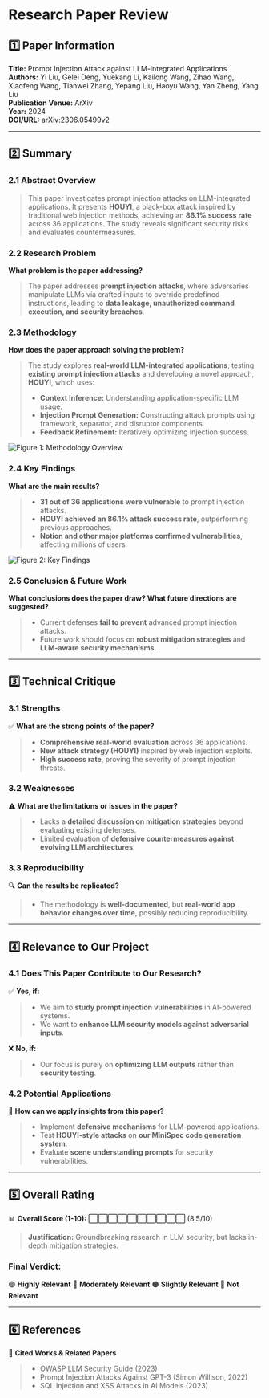 # Research Paper Review

## 1️⃣ Paper Information
**Title:** Prompt Injection Attack against LLM-integrated Applications  
**Authors:** Yi Liu, Gelei Deng, Yuekang Li, Kailong Wang, Zihao Wang, Xiaofeng Wang, Tianwei Zhang, Yepang Liu, Haoyu Wang, Yan Zheng, Yang Liu  
**Publication Venue:** ArXiv  
**Year:** 2024  
**DOI/URL:** arXiv:2306.05499v2  

---
## 2️⃣ Summary
### **2.1 Abstract Overview**
> This paper investigates prompt injection attacks on LLM-integrated applications. It presents **HOUYI**, a black-box attack inspired by traditional web injection methods, achieving an **86.1% success rate** across 36 applications. The study reveals significant security risks and evaluates countermeasures.

### **2.2 Research Problem**
**What problem is the paper addressing?**  
> The paper addresses **prompt injection attacks**, where adversaries manipulate LLMs via crafted inputs to override predefined instructions, leading to **data leakage, unauthorized command execution, and security breaches**.

### **2.3 Methodology**
**How does the paper approach solving the problem?**  
> The study explores **real-world LLM-integrated applications**, testing **existing prompt injection attacks** and developing a novel approach, **HOUYI**, which uses:
> - **Context Inference:** Understanding application-specific LLM usage.
> - **Injection Prompt Generation:** Constructing attack prompts using framework, separator, and disruptor components.
> - **Feedback Refinement:** Iteratively optimizing injection success.

![Figure 1: Methodology Overview](image.png)

### **2.4 Key Findings**
**What are the main results?**  
> - **31 out of 36 applications were vulnerable** to prompt injection attacks.
> - **HOUYI achieved an 86.1% attack success rate**, outperforming previous approaches.
> - **Notion and other major platforms confirmed vulnerabilities**, affecting millions of users.

![Figure 2: Key Findings](./figures/results.png)

### **2.5 Conclusion & Future Work**
**What conclusions does the paper draw? What future directions are suggested?**  
> - Current defenses **fail to prevent** advanced prompt injection attacks.
> - Future work should focus on **robust mitigation strategies** and **LLM-aware security mechanisms**.

---
## 3️⃣ Technical Critique
### **3.1 Strengths**
✅ **What are the strong points of the paper?**  
> - **Comprehensive real-world evaluation** across 36 applications.
> - **New attack strategy (HOUYI)** inspired by web injection exploits.
> - **High success rate**, proving the severity of prompt injection threats.

### **3.2 Weaknesses**
⚠️ **What are the limitations or issues in the paper?**  
> - Lacks a **detailed discussion on mitigation strategies** beyond evaluating existing defenses.
> - Limited evaluation of **defensive countermeasures against evolving LLM architectures**.

### **3.3 Reproducibility**
🔍 **Can the results be replicated?**  
> - The methodology is **well-documented**, but **real-world app behavior changes over time**, possibly reducing reproducibility.

---
## 4️⃣ Relevance to Our Project
### **4.1 Does This Paper Contribute to Our Research?**
✅ **Yes, if:**  
> - We aim to **study prompt injection vulnerabilities** in AI-powered systems.
> - We want to **enhance LLM security models against adversarial inputs**.

❌ **No, if:**  
> - Our focus is purely on **optimizing LLM outputs** rather than **security testing**.

### **4.2 Potential Applications**
📌 **How can we apply insights from this paper?**  
> - Implement **defensive mechanisms** for LLM-powered applications.
> - Test **HOUYI-style attacks** on **our MiniSpec code generation system**.
> - Evaluate **scene understanding prompts** for security vulnerabilities.

---
## 5️⃣ Overall Rating
📊 **Overall Score (1-10):** ⬜⬜⬜⬜⬜⬜⬜⬜⬜⬜ (8.5/10)  
> **Justification:** Groundbreaking research in LLM security, but lacks in-depth mitigation strategies.

### **Final Verdict:**
🟢 **Highly Relevant** 🔵 **Moderately Relevant** 🟠 **Slightly Relevant** 🔴 **Not Relevant**

---
## 6️⃣ References
📖 **Cited Works & Related Papers**  
> - OWASP LLM Security Guide (2023)  
> - Prompt Injection Attacks Against GPT-3 (Simon Willison, 2022)  
> - SQL Injection and XSS Attacks in AI Models (2023)
